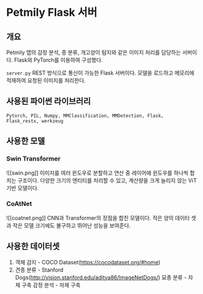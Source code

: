 # Petmily Flask 서버
## 개요
Petmily 앱의 감정 분석, 종 분류, 개고양이 탐지와 같은 이미지 처리를 담당하는 서버이다. Flask와 PyTorch를 이용하여 구성했다.

`server.py` REST 방식으로 통신이 가능한 Flask 서버이다. 모델을 로드하고 메모리에 적재하여 요청된 이미지를 처리한다.

## 사용된 파이썬 라이브러리
`Pytorch, PIL, Numpy, MMClassification, MMDetection, Flask, Flask_restx, werkzeug`

## 사용한 모델
### Swin Transformer
![[swin.png]]
이미지를 여러 윈도우로 분할하고 연산 중 레이어에 윈도우를 하나씩 합치는 구조이다.
다양한 크기의 엔티티를 처리할 수 있고, 계산량을 크게 늘리지 않는 ViT 기반 모델이다.

### CoAtNet
![[coatnet.png]]
CNN과 Transformer의 장점을 합친 모델이다.
적은 양의 데이터 셋과 작은 모델 크기에도 불구하고 뛰어난 성능을 보여준다. 

## 사용한 데이터셋
1. 객체 감지 - COCO Dataset(https://cocodataset.org/#home)
2. 견종 분류 - Stanford Dogs(http://vision.stanford.edu/aditya86/ImageNetDogs/)
묘종 분류 - 자체 구축
감정 분석 - 자체 구축

